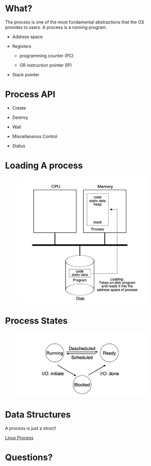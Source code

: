 # What?

The process is one of the most fundamental abstractions that the OS
provides to users. A process is a running program.

-   Address space

-   Registers

    -   programming counter (PC)

    -   OR instruction pointer (IP)

-   Stack pointer

# Process API

-   Create

-   Destroy

-   Wait

-   Miscellaneous Control

-   Status

# Loading A process

<figure>
<img src="images/the-process.png" alt="the process" />
</figure>

# Process States

<figure>
<img src="images/process-states.png" alt="process states" />
</figure>

# Data Structures

A process is just a struct!

[Linux
Process](https://docs.huihoo.com/doxygen/linux/kernel/3.7/structtask__struct.html)

# Questions?

